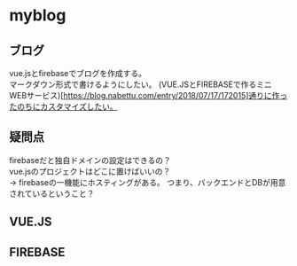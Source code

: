 # myblog

## ブログ
vue.jsとfirebaseでブログを作成する。  
マークダウン形式で書けるようにしたい。
(VUE.JSとFIREBASEで作るミニWEBサービス)[https://blog.nabettu.com/entry/2018/07/17/172015]通りに作ったのちにカスタマイズしたい。

## 疑問点
firebaseだと独自ドメインの設定はできるの？  
vue.jsのプロジェクトはどこに置けばいいの？  
→ firebaseの一機能にホスティングがある。
つまり、バックエンドとDBが用意されているということ？  

## VUE.JS


## FIREBASE

